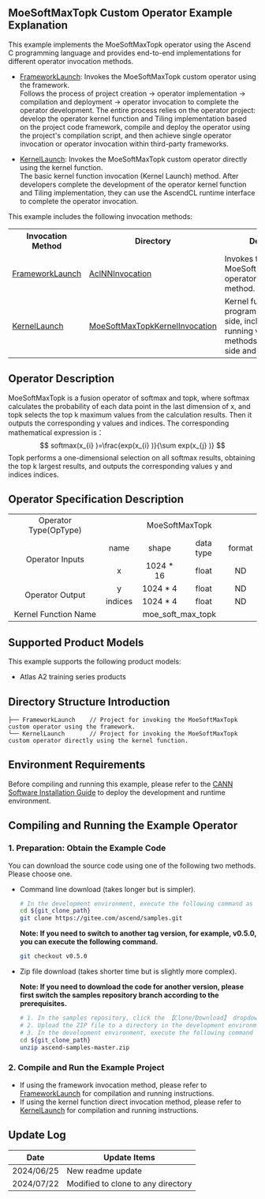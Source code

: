 ## MoeSoftMaxTopk Custom Operator Example Explanation
This example implements the MoeSoftMaxTopk operator using the Ascend C programming language and provides end-to-end implementations for different operator invocation methods.

- [FrameworkLaunch](./FrameworkLaunch/README.en.md): Invokes the MoeSoftMaxTopk custom operator using the framework.  
  Follows the process of project creation -> operator implementation -> compilation and deployment -> operator invocation to complete the operator development. The entire process relies on the operator project: develop the operator kernel function and Tiling implementation based on the project code framework, compile and deploy the operator using the project's compilation script, and then achieve single operator invocation or operator invocation within third-party frameworks.

- [KernelLaunch](./KernelLaunch/README.en.md): Invokes the MoeSoftMaxTopk custom operator directly using the kernel function.  
  The basic kernel function invocation (Kernel Launch) method. After developers complete the development of the operator kernel function and Tiling implementation, they can use the AscendCL runtime interface to complete the operator invocation.

This example includes the following invocation methods:
<table>
    <th>Invocation Method</th><th>Directory</th><th>Description</th>
    <tr>
        <!-- Column occupies 1 cell -->
        <td rowspan='1'><a href="./FrameworkLaunch/README.en.md"> FrameworkLaunch</td><td><a href="./FrameworkLaunch/AclNNInvocation/README.en.md"> AclNNInvocation</td><td>Invokes the MoeSoftMaxTopkCustom operator using the aclnn method.</td>
    </tr>
    <tr>
        <!-- Column occupies 1 cell -->
        <td rowspan='1'><a href="./KernelLaunch/README.en.md"> KernelLaunch</td><td><a href="./KernelLaunch/MoeSoftMaxTopkKernelInvocation/README.en.md"> MoeSoftMaxTopkKernelInvocation</td><td>Kernel function invoking program on the host side, including the running verification methods on the CPU side and NPU side.</td>
    </tr>
</table>

## Operator Description
MoeSoftMaxTopk is a fusion operator of softmax and topk, where softmax calculates the probability of each data point in the last dimension of x, and topk selects the top k maximum values from the calculation results. Then it outputs the corresponding y values and indices.
The corresponding mathematical expression is：
$$ softmax(x_{i} )=\frac{exp(x_{i} )}{\sum exp(x_{j} )} $$
Topk performs a one-dimensional selection on all softmax results, obtaining the top k largest results, and outputs the corresponding values y and indices indices.

## Operator Specification Description
<table>
<tr><td rowspan="1" align="center">Operator Type(OpType)</td><td colspan="4" align="center">MoeSoftMaxTopk</td></tr>
</tr>
<tr><td rowspan="2" align="center">Operator Inputs</td><td align="center">name</td><td align="center">shape</td><td align="center">data type</td><td align="center">format</td></tr>
<tr><td align="center">x</td><td align="center">1024 * 16</td><td align="center">float</td><td align="center">ND</td></tr>

</tr>
</tr>
<tr><td rowspan="3" align="center">Operator Output</td>

<tr><td align="center">y</td><td align="center">1024 * 4</td><td align="center">float</td><td align="center">ND</td></tr>
<tr><td align="center">indices</td><td align="center">1024 * 4</td><td align="center">float</td><td align="center">ND</td></tr>

</tr>
<tr><td rowspan="1" align="center">Kernel Function Name</td><td colspan="4" align="center">moe_soft_max_topk</td></tr>
</table>


## Supported Product Models
This example supports the following product models:
- Atlas A2 training series products

## Directory Structure Introduction
```
├── FrameworkLaunch    // Project for invoking the MoeSoftMaxTopk custom operator using the framework.
└── KernelLaunch       // Project for invoking the MoeSoftMaxTopk custom operator directly using the kernel function.
```

## Environment Requirements
Before compiling and running this example, please refer to the [CANN Software Installation Guide](https://hiascend.com/document/redirect/CannCommunityInstSoftware) to deploy the development and runtime environment.

## Compiling and Running the Example Operator

### 1. Preparation: Obtain the Example Code<a name="codeready"></a>

You can download the source code using one of the following two methods. Please choose one.

- Command line download (takes longer but is simpler).

  ```bash
  # In the development environment, execute the following command as a non-root user to download the source code repository. git_clone_path is a directory created by the user.
  cd ${git_clone_path}
  git clone https://gitee.com/ascend/samples.git
  ```
  **Note: If you need to switch to another tag version, for example, v0.5.0, you can execute the following command.**
  ```bash
  git checkout v0.5.0
  ```

- Zip file download (takes shorter time but is slightly more complex).

  **Note: If you need to download the code for another version, please first switch the samples repository branch according to the prerequisites.**
  ```bash
  # 1. In the samples repository, click the 【Clone/Download】 dropdown and select 【Download ZIP】.
  # 2. Upload the ZIP file to a directory in the development environment, for example, ${git_clone_path}/ascend-samples-master.zip.
  # 3. In the development environment, execute the following command to unzip the zip file.
  cd ${git_clone_path}
  unzip ascend-samples-master.zip
  ```

### 2. Compile and Run the Example Project
- If using the framework invocation method, please refer to [FrameworkLaunch](./FrameworkLaunch/README.en.md) for compilation and running instructions.    
- If using the kernel function direct invocation method, please refer to [KernelLaunch](./KernelLaunch/README.en.md) for compilation and running instructions.

## Update Log
| Date       | Update Items                       |
| ---------- | ---------------------------------- |
| 2024/06/25 | New readme update                  |
| 2024/07/22 | Modified to clone to any directory |